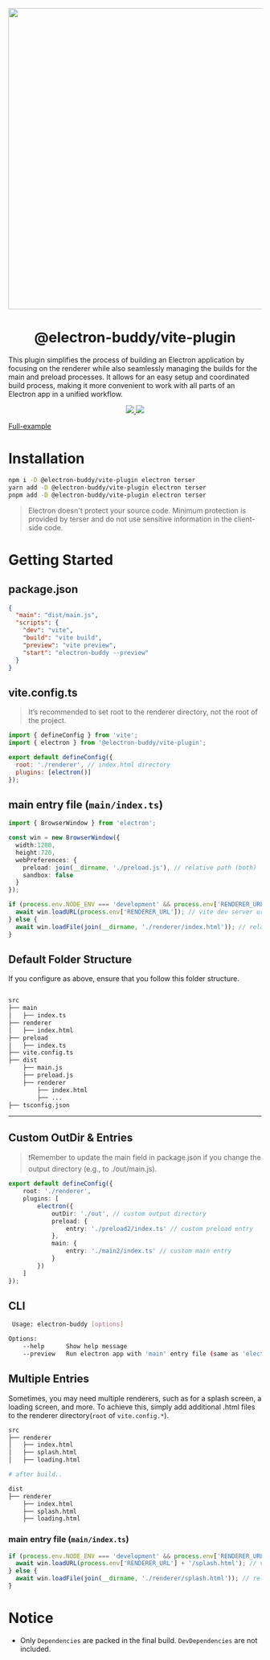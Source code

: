 <p align="center">
  <img width="600" src="https://github.com/livemehere/electron-buddy/blob/master/docs/img/electron-buddy-vite-plugin.jpg?raw=true">
</p>
<div align="center">
  <h1>@electron-buddy/vite-plugin</h1>
</div>

This plugin simplifies the process of building an Electron application by focusing on the renderer while also seamlessly managing the builds for the main and preload processes. It allows for an easy setup and coordinated build process, making it more convenient to work with all parts of an Electron app in a unified workflow.

<p align="center">
  <a href="https://www.npmjs.com/package/@electron-buddy/vite-plugin">
    <img src="https://img.shields.io/npm/v/@electron-buddy/vite-plugin.svg">
  </a>
  <a href="https://npmjs.com/package/@electron-buddy/vite-plugin">
    <img src="https://img.shields.io/npm/dm/@electron-buddy/vite-plugin.svg">
  </a>
</p>

[Full-example](https://github.com/livemehere/electron-buddy/tree/master/packages/playground)

# Installation

```bash
npm i -D @electron-buddy/vite-plugin electron terser
yarn add -D @electron-buddy/vite-plugin electron terser
pnpm add -D @electron-buddy/vite-plugin electron terser
```

> Electron doesn't protect your source code. Minimum protection is provided by terser and do not use sensitive information in the client-side code. 

# Getting Started

## package.json

```json
{
  "main": "dist/main.js",
  "scripts": {
    "dev": "vite",
    "build": "vite build",
    "preview": "vite preview",
    "start": "electron-buddy --preview"
  }
}
```

## vite.config.ts

> It’s recommended to set root to the renderer directory, not the root of the project.

```js
import { defineConfig } from 'vite';
import { electron } from '@electron-buddy/vite-plugin';

export default defineConfig({
  root: './renderer', // index.html directory
  plugins: [electron()]
});
```

## main entry file (`main/index.ts`)

```ts
import { BrowserWindow } from 'electron';

const win = new BrowserWindow({
  width:1280,
  height:720,
  webPreferences: {
    preload: join(__dirname, './preload.js'), // relative path (both)
    sandbox: false
  }
});

if (process.env.NODE_ENV === 'development' && process.env['RENDERER_URL']) {
  await win.loadURL(process.env['RENDERER_URL']); // vite dev server url (dev server)
} else {
  await win.loadFile(join(__dirname, './renderer/index.html')); // relative path (build)
}
```

## Default Folder Structure

If you configure as above, ensure that you follow this folder structure.

```bash

src
├── main
│   ├── index.ts
├── renderer
│   ├── index.html
├── preload
│   ├── index.ts
├── vite.config.ts
├── dist
    ├── main.js
    ├── preload.js
    ├── renderer
        ├── index.html
        ├── ...
├── tsconfig.json
```

---

## Custom OutDir & Entries

> ❗️Remember to update the main field in package.json if you change the output directory (e.g., to ./out/main.js).

```ts
export default defineConfig({
    root: './renderer',
    plugins: [
        electron({
            outDir: './out', // custom output directory
            preload: {
                entry: './preload2/index.ts' // custom preload entry
            },
            main: {
                entry: './main2/index.ts' // custom main entry
            }
        })
    ]
});

```

## CLI

```bash
 Usage: electron-buddy [options]

Options:
    --help      Show help message
    --preview   Run electron app with 'main' entry file (same as 'electron .')
```

## Multiple Entries

Sometimes, you may need multiple renderers, such as for a splash screen, a loading screen, and more. To achieve this, simply add additional .html files to the renderer directory(`root` of `vite.config.*`).
```bash 
src
├── renderer
│   ├── index.html
│   ├── splash.html
│   ├── loading.html

# after build..

dist
├── renderer
    ├── index.html
    ├── splash.html
    ├── loading.html
```

### main entry file (`main/index.ts`)

```ts
if (process.env.NODE_ENV === 'development' && process.env['RENDERER_URL']) {
  await win.loadURL(process.env['RENDERER_URL'] + '/splash.html'); // vite dev server url (dev server)
} else {
  await win.loadFile(join(__dirname, './renderer/splash.html')); // relative path (build)
}
```



# Notice

- Only `Dependencies` are packed in the final build. `DevDependencies` are not included.
